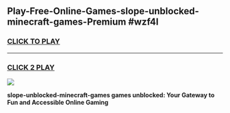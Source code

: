 
## Play-Free-Online-Games-slope-unblocked-minecraft-games-Premium #wzf4l
<h3>
<a href="https://premium.freeplayer.one?title=slope-unblocked-minecraft-games&ref=8M">CLICK TO PLAY</a></h3>
<hr>

<h3>
<a href="https://premium.freeplayer.one?title=slope-unblocked-minecraft-games&ref=8M">CLICK 2 PLAY</a>
  
</h3>

<a href="https://premium.freeplayer.one?title=slope-unblocked-minecraft-games&ref=8M"><img src="https://clearcache.store/games.png"></a>


**slope-unblocked-minecraft-games games unblocked: Your Gateway to Fun and Accessible Online Gaming**
